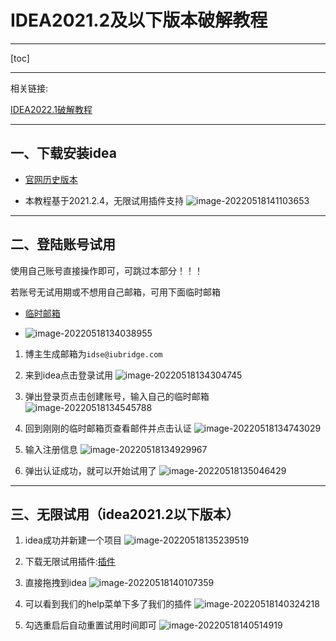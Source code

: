 # IDEA2021.2及以下版本破解教程

---
[toc]

---

相关链接:

[IDEA2022.1破解教程](https://blog.huijia.cf/archives/2022-06-06-12-44-50)

---

## 一、下载安装idea

+ [官网历史版本](https://www.jetbrains.com/idea/download/other.html)

+ 本教程基于2021.2.4，无限试用插件支持
![image-20220518141103653](https://img-1256282866.cos.ap-beijing.myqcloud.com/image-20220518141103653.png)

---

## 二、登陆账号试用

使用自己账号直接操作即可，可跳过本部分！！！

若账号无试用期或不想用自己邮箱，可用下面临时邮箱

+ [临时邮箱](https://www.linshi-email.com/)

+ ![image-20220518134038955](https://img-1256282866.cos.ap-beijing.myqcloud.com/image-20220518134038955.png)

1. 博主生成邮箱为`idse@iubridge.com`

2. 来到idea点击登录试用
![image-20220518134304745](https://img-1256282866.cos.ap-beijing.myqcloud.com/image-20220518134304745.png)

3. 弹出登录页点击创建账号，输入自己的临时邮箱
![image-20220518134545788](https://img-1256282866.cos.ap-beijing.myqcloud.com/image-20220518134545788.png)

4. 回到刚刚的临时邮箱页查看邮件并点击认证
![image-20220518134743029](https://img-1256282866.cos.ap-beijing.myqcloud.com/image-20220518134743029.png)

5. 输入注册信息
![image-20220518134929967](https://img-1256282866.cos.ap-beijing.myqcloud.com/image-20220518134929967.png)

6. 弹出认证成功，就可以开始试用了
![image-20220518135046429](https://img-1256282866.cos.ap-beijing.myqcloud.com/image-20220518135046429.png)

---

## 三、无限试用（idea2021.2以下版本）

1. idea成功并新建一个项目
![image-20220518135239519](https://img-1256282866.cos.ap-beijing.myqcloud.com/image-20220518135239519.png)

2. 下载无限试用插件:[插件](https://alist.huijia.cf/hui/%E8%BD%AF%E4%BB%B6/Java/IDEA/%E6%BF%80%E6%B4%BB/ide-eval-resetter-2.3.5.jar)

3. 直接拖拽到idea
![image-20220518140107359](https://img-1256282866.cos.ap-beijing.myqcloud.com/image-20220518140107359.png)

4. 可以看到我们的help菜单下多了我们的插件
![image-20220518140324218](https://img-1256282866.cos.ap-beijing.myqcloud.com/image-20220518140324218.png)

5. 勾选重启后自动重置试用时间即可
![image-20220518140514919](https://img-1256282866.cos.ap-beijing.myqcloud.com/image-20220518140514919.png)
